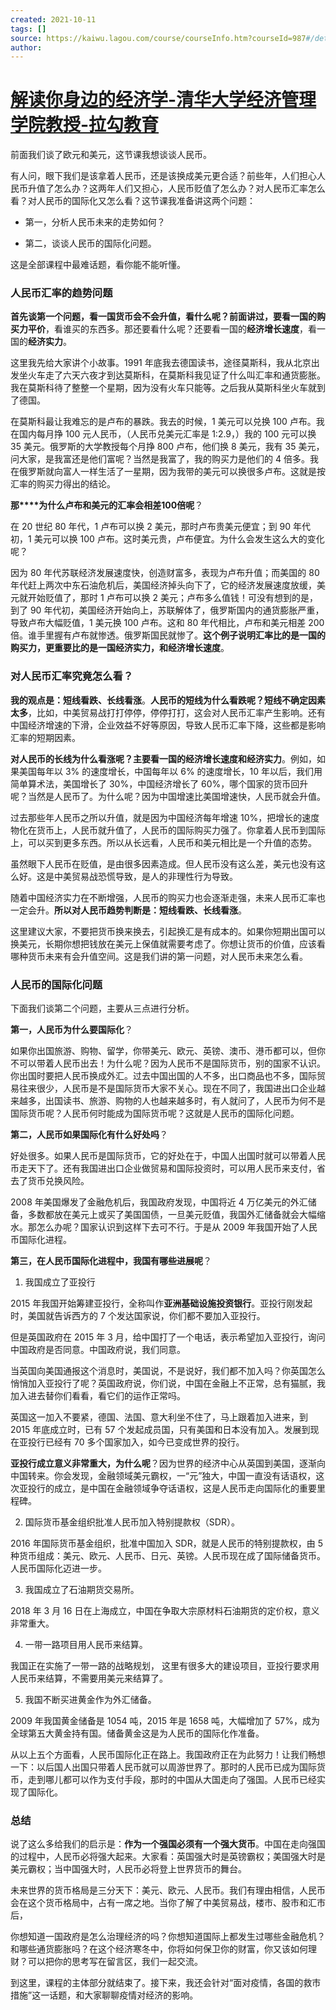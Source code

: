 ```yaml
---
created: 2021-10-11
tags: []
source: https://kaiwu.lagou.com/course/courseInfo.htm?courseId=987#/detail/pc?id=7794
author: 
---
```


# [解读你身边的经济学-清华大学经济管理学院教授-拉勾教育](https://kaiwu.lagou.com/course/courseInfo.htm?courseId=987#/detail/pc?id=7794)


前面我们谈了欧元和美元，这节课我想谈谈人民币。

有人问，眼下我们是该拿着人民币，还是该换成美元更合适？前些年，人们担心人民币升值了怎么办？这两年人们又担心，人民币贬值了怎么办？对人民币汇率怎么看？对人民币的国际化又怎么看？这节课我准备讲这两个问题：

-   第一，分析人民币未来的走势如何？
    
-   第二，谈谈人民币的国际化问题。
    

这是全部课程中最难话题，看你能不能听懂。

### **人民币汇率的趋势问题**

**首先谈第一个问题，**看一国货币会不会升值，看什么呢？前面讲过，要看一国的**购买力平价**，看谁买的东西多。那还要看什么呢？还要看一国的**经济增长速度**，看一国的**经济实力**。

这里我先给大家讲个小故事。1991 年底我去德国读书，途径莫斯科，我从北京出发坐火车走了六天六夜才到达莫斯科，在莫斯科我见证了什么叫汇率和通货膨胀。我在莫斯科待了整整一个星期，因为没有火车只能等。之后我从莫斯科坐火车就到了德国。

在莫斯科最让我难忘的是卢布的暴跌。我去的时候，1 美元可以兑换 100 卢布。我在国内每月挣 100 元人民币，（人民币兑美元汇率是 1:2.9，）我的 100 元可以换 35 美元。俄罗斯的大学教授每个月挣 800 卢布，他们换 8 美元，我有 35 美元，问大家，是我富还是他们富呢？当然是我富了，我的购买力是他们的 4 倍多。我在俄罗斯就向富人一样生活了一星期，因为我带的美元可以换很多卢布。这就是按汇率的购买力得出的结论。

**那\*\*\*\*为什么卢布和美元的汇率会相差********100********倍呢**？

在 20 世纪 80 年代，1 卢布可以换 2 美元，那时卢布贵美元便宜；到 90 年代初，1 美元可以换 100 卢布。这时美元贵，卢布便宜。为什么会发生这么大的变化呢？

因为 80 年代苏联经济发展速度快，创造财富多，表现为卢布升值；而美国的 80 年代赶上两次中东石油危机后，美国经济掉头向下了，它的经济发展速度放缓，美元就开始贬值了，那时 1 卢布可以换 2 美元；卢布多么值钱！可没有想到的是，到了 90 年代初，美国经济开始向上，苏联解体了，俄罗斯国内的通货膨胀严重，导致卢布大幅贬值，1 美元换 100 卢布。这和 80 年代相比，卢布和美元相差 200 倍。谁手里握有卢布就惨透。俄罗斯国民就惨了。**这个例子说明汇率比的是一国的购买力，更重要比的是一国经济实力，和经济增长速度**。

### **对人民币汇率究竟怎么看？**

**我的观点是：短线看跌、长线看涨**。**人民币的短线为什么看跌呢？短线不确定因素太多**，比如，中美贸易战打打停停，停停打打，这会对人民币汇率产生影响。还有中国经济增速的下滑，企业效益不好等原因，导致人民币汇率下降，这些都是影响汇率的短期因素。

**对人民币的长线为什么看涨呢？主要看一国的经济增长速度和经济实力**。例如，如果美国每年以 3% 的速度增长，中国每年以 6% 的速度增长，10 年以后，我们用简单算术法，美国增长了 30%，中国经济增长了 60%，哪个国家的货币回升呢？当然是人民币了。为什么呢？因为中国增速比美国增速快，人民币就会升值。

过去那些年人民币之所以升值，就是因为中国经济每年增速 10%，把增长的速度物化在货币上，人民币就升值了，人民币的国际购买力强了。你拿着人民币到国际上，可以买到更多东西。所以从长远看，人民币和美元相比是一个升值的态势。

虽然眼下人民币在贬值，是由很多因素造成。但人民币没有这么差，美元也没有这么好。这是中美贸易战恐慌导致，是人的非理性行为导致。

随着中国经济实力在不断增强，人民币的购买力也会逐渐走强，未来人民币汇率也一定会升。**所以对人民币趋势判断是：短线看跌、长线看涨**。

这里建议大家，不要把货币换来换去，引起换汇是有成本的。如果你短期出国可以换美元，长期你想把钱放在美元上保值就需要考虑了。你想让货币的价值，应该看哪种货币未来有会升值空间。这是我们讲的第一问题，对人民币未来怎么看。

### **人民币的国际化问题**

下面我们谈第二个问题，主要从三点进行分析。

**第一，人民币为什么要国际化**？

如果你出国旅游、购物、留学，你带美元、欧元、英镑、澳币、港币都可以，但你不可以带着人民币出去！为什么呢？因为人民币不是国际货币，别的国家不认识。你出国时要把人民币换成外汇。过去中国出国的人不多，出口商品也不多，国际贸易往来很少，人民币是不是国际货币大家不关心。现在不同了，我国进出口企业越来越多，出国读书、旅游、购物的人也越来越多时，有人就问了，人民币为何不是国际货币呢？人民币何时能成为国际货币呢？这就是人民币的国际化问题。

**第二，人民币如果国际化有什么好处吗**？

好处很多。如果人民币是国际货币，它的好处在于，中国人出国时就可以带着人民币走天下了。还有我国进出口企业做贸易和国际投资时，可以用人民币来支付，省去了货币兑换风险。

2008 年美国爆发了金融危机后，我国政府发现，中国将近 4 万亿美元的外汇储备，多数都放在美元上或买了美国国债，一旦美元贬值，我国外汇储备就会大幅缩水。那怎么办呢？国家认识到这样下去可不行。于是从 2009 年我国开始了人民币国际化进程。

**第三，在人民币国际化进程中，我国有哪些进展呢**？

1.  我国成立了亚投行
    

2015 年我国开始筹建亚投行，全称叫作**亚洲基础设施投资银行**。亚投行刚发起时，美国就告诉西方的 7 个发达国家说，你们都不要加入亚投行。

但是英国政府在 2015 年 3 月，给中国打了一个电话，表示希望加入亚投行，询问中国政府是否同意。中国政府说，我们同意。

当英国向美国通报这个消息时，美国说，不是说好，我们都不加入吗？你英国怎么悄悄加入亚投行了呢？英国政府说，你们说，中国在金融上不正常，总有猫腻，我加入进去替你们看看，看它们的运作正常吗。

英国这一加入不要紧，德国、法国、意大利坐不住了，马上跟着加入进来，到 2015 年底成立时，已有 57 个发起成员国，只有美国和日本没有加入。发展到现在亚投行已经有 70 多个国家加入，如今已变成世界的投行。

**亚投行成立意义非常重大，为什么呢**？因为世界的经济中心从英国到美国，逐渐向中国转来。你会发现，金融领域美元霸权，一“元”独大，中国一直没有话语权，这次亚投行的成立，是中国在金融领域争夺话语权，这是人民币走向国际化的重要里程碑。

2.  国际货币基金组织批准人民币加入特别提款权（SDR）。
    

2016 年国际货币基金组织，批准中国加入 SDR，就是人民币的特别提款权，由 5 种货币组成：美元、欧元、人民币、日元、英镑。人民币现在成了国际储备货币。人民币国际化迈进一步。

3.  我国成立了石油期货交易所。
    

2018 年 3 月 16 日在上海成立，中国在争取大宗原材料石油期货的定价权，意义非常重大。

4.  一带一路项目用人民币来结算。
    

我国正在实施了一带一路的战略规划， 这里有很多大的建设项目，亚投行要求用人民币来结算，不需要用美元来结算了。

5.  我国不断买进黄金作为外汇储备。
    

2009 年我国黄金储备是 1054 吨，2015 年是 1658 吨，大幅增加了 57%，成为全球第五大黄金持有国。储备黄金这是为人民币的国际化作准备。

从以上五个方面看，人民币国际化正在路上。我国政府正在为此努力！让我们畅想一下：以后国人出国只带着人民币就可以周游世界了。那时的人民币已成为国际货币，走到哪儿都可以作为支付手段，那时的中国从大国走向了强国。人民币已经实现了国际化。

### 总结

说了这么多给我们的启示是：**作为一个强国必须有一个强大货币**。中国在走向强国的过程中，人民币必将强大起来。大家看：英国强大时是英镑霸权；美国强大时是美元霸权；当中国强大时，人民币必将登上世界货币的舞台。

未来世界的货币格局是三分天下：美元、欧元、人民币。我们有理由相信，人民币会在这个货币格局中，占有一席之地。当你了解了中美贸易战，楼市、股市和汇市后，

你想知道一国政府是怎么治理经济的吗？你想知道国际上都发生过哪些金融危机？和哪些通货膨胀吗？在这个经济寒冬中，你将如何保卫你的财富，你又该如何理财？可以把你的思考写在留言区，我们一起交流。

到这里，课程的主体部分就结束了。接下来，我还会针对“面对疫情，各国的救市措施”这一话题，和大家聊聊疫情对经济的影响。
